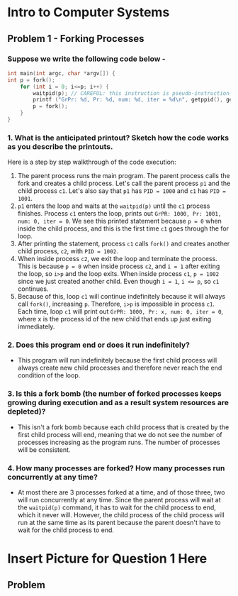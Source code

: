 # Intro to Computer Systems

## Problem 1 - Forking Processes
### Suppose we write the following code below -
```c
int main(int argc, char *argv[]) {
int p = fork();
    for (int i = 0; i<=p; i++) {
        waitpid(p); // CAREFUL: this instruction is pseudo-instruction!!!
        printf ("GrPr: %d, Pr: %d, num: %d, iter = %d\n", getppid(), getpid(), p, i);
        p = fork();
    }
}
```
### 1. What is the anticipated printout? Sketch how the code works as you describe the printouts.
Here is a step by step walkthrough of the code execution:
1. The parent process runs the main program. The parent process calls the fork and creates a child process. Let's call the parent process `p1` and the child process `c1`. Let's also say that `p1` has `PID = 1000` and `c1` has `PID = 1001`.
2. `p1` enters the loop and waits at the `waitpid(p)` until the `c1` process finishes. Process `c1` enters the loop, prints out `GrPR: 1000, Pr: 1001, num: 0, iter = 0`. We see this printed statement because `p = 0` when inside the child process, and this is the first time `c1` goes through the for loop.
3. After printing the statement, process `c1` calls `fork()` and creates another child process, `c2`, with `PID = 1002`.
4. When inside process `c2`, we exit the loop and terminate the process. This is because `p = 0` when inside process `c2`, and `i = 1` after exiting the loop, so `i>p` and the loop exits. When inside process `c1`, `p = 1002` since we just created another child. Even though `i = 1`, `i <= p`, so `c1` continues.
5. Because of this, loop `c1` will continue indefinitely because it will always call `fork()`, increasing `p`. Therefore, `i>p` is impossible in process `c1`. Each time, loop `c1` will print out `GrPR: 1000, Pr: x, num: 0, iter = 0`, where x is the process id of the new child that ends up just exiting immediately.
### 2. Does this program end or does it run indefinitely?
- This program will run indefinitely because the first child process will always create new child processes and therefore never reach the end condition of the loop.
### 3. Is this a fork bomb (the number of forked processes keeps growing during execution and as a result system resources are depleted)?
- This isn't a fork bomb because each child process that is created by the first child process will end, meaning that we do not see the number of processes increasing as the program runs. The number of processes will be consistent.
### 4. How many processes are forked? How many processes run concurrently at any time?
- At most there are 3 processes forked at a time, and of those three, two will run concurrently at any time. Since the parent process will wait at the `waitpid(p)` command, it has to wait for the child process to end, which it never will. However, the child process of the child process will run at the same time as its parent because the parent doesn't have to wait for the child process to end.

# Insert Picture for Question 1 Here


## Problem 

